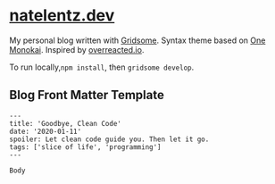 # [natelentz.dev](https://www.natelentz.dev)

My personal blog written with [Gridsome](https://gridsome.org/). Syntax theme based on [One Monokai](https://marketplace.visualstudio.com/items?itemName=azemoh.one-monokai). Inspired by [overreacted.io](https://github.com/gaearon/overreacted.io).

To run locally,`npm install`, then `gridsome develop`. 

## Blog Front Matter Template
```
---
title: 'Goodbye, Clean Code'
date: '2020-01-11'
spoiler: Let clean code guide you. Then let it go.
tags: ['slice of life', 'programming']
---

Body
```

